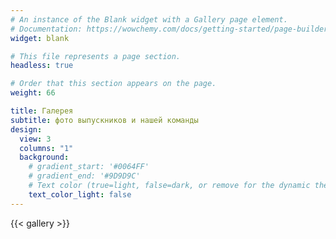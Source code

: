```yaml
---
# An instance of the Blank widget with a Gallery page element.
# Documentation: https://wowchemy.com/docs/getting-started/page-builder/
widget: blank

# This file represents a page section.
headless: true

# Order that this section appears on the page.
weight: 66

title: Галерея
subtitle: фото выпускников и нашей команды
design:
  view: 3
  columns: "1"
  background:
    # gradient_start: '#0064FF'
    # gradient_end: '#9D9D9C'
    # Text color (true=light, false=dark, or remove for the dynamic theme color).
    text_color_light: false
---
```


{{< gallery >}}